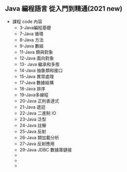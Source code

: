 ## Java 編程語言 從入門到精通(2021 new)
- 課程 code 內容
    - 3-Java編程基礎
    - 7-Java 循環
    - 8-Java 方法
    - 9-Java 數組
    - 11-Java 類與對象
    - 12-Java 面向對象
    - 13- Java 繼承和多態
    - 14-Java 抽象類和接口
    - 15-Java 異常處理
    - 17-Java 數據結構
    - 18-Java 排序
    - 19-Java多線程
    - 20-Java 正則表達式
    - 21-Java 遞迴
    - 22-Java 二進制 IO
    - 23-Java 泛型
    - 24-Java 註解
    - 25-Java 反射
    - 26-Java 類加載分析
    - 27-Java 反射應用
    - 29-Java JDBC 數據庫鏈接
    -
    -
    -